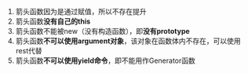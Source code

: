 1. 箭头函数因为是通过赋值，所以不存在提升
2. 箭头函数**没有自己的this**
3. 箭头函数不能被new（没有构造函数），即**没有prototype**
4. 箭头函数**不可以使用argument对象**，该对象在函数体内不存在，可以使用rest代替
5. 箭头函数**不可以使用yield命令**，即不能用作Generator函数

